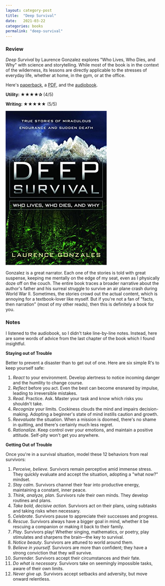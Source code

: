 ```yaml
---
layout: category-post
title:  "Deep Survival"
date:   2021-03-22
categories: books
permalink: "deep-survival"
---
```


### Review

*Deep Survival* by Laurence Gonzalez explores "Who Lives, Who Dies, and Why" with science and storytelling. While most of the book is in the context of the wilderness, its lessons are directly applicable to the stresses of everyday life, whether at home, in the gym, or at the office.

Here's [paperback](https://www.amazon.com/Deep-Survival-Who-Lives-Dies/dp/0393326152), a [PDF](/resources/deepsurvival.pdf), and the [audiobook](https://www.audible.com/pd/Deep-Survival-Audiobook/B002V1OBRE).

**Utility: ★★★★✰** (4/5)

**Writing: ★★★★★** (5/5)

[![](/resources/deepsurvival.jpg)]()

Gonzalez is a great narrator. Each one of the stories is told with great suspense, keeping me mentally on the edge of my seat, even as I physically doze off on the couch. The entire book traces a broader narrative about the author's father and his surreal struggle to survive an air plane crash during World War II. Sometimes, the stories crowd out the actual content, which is annoying for a textbook-lover like myself. But if you're not a fan of "facts, then narration" (most of my other reads), then this is definitely a book for you.

### Notes

I listened to the audiobook, so I didn't take line-by-line notes. Instead, here are some words of advice from the last chapter of the book which I found insightful.

**Staying out of Trouble**

Better to prevent a disaster than to get out of one. Here are six simple R's to keep yourself safe:

1. *React* to your environment. Develop alertness to notice incoming danger and the humility to change course.
2. *Reflect* before you act. Even the best can become ensnared by impulse, leading to irreversible mistakes.
3. *Read*. Practice. Ask. Master your task and know which risks you shouldn't take.
4. *Recognize* your limits. Cockiness clouds the mind and impairs decision-making. Adopting a beginner's state of mind instills caution and growth.
5. *Reevaluate* the situation. When a mission is doomed, there's no shame in quitting, and there's certainly much less regret.
6. *Rationalize*. Keep control over your emotions, and maintain a positive attitude. Self-pity won't get you anywhere.

**Getting Out of Trouble**

Once you're in a survival situation, model these 12 behaviors from real survivors:

1. *Perceive, believe.* Survivors remain perceptive amid immense stress. They quickly evaluate and accept the situation, adopting a "what now?" mindset.
2. *Stay calm*. Survivors channel their fear into productive energy, maintaining a constant, inner peace.
3. *Think, analyze, plan.* Survivors rule their own minds. They develop routines and plans.
4. *Take bold, decisive action.* Survivors act on their plans, using subtasks and taking risks when necessary.
5. *Celebrate*. Survivors pause to appreciate their successes and progress.
6. *Rescue.* Survivors always have a bigger goal in mind, whether it be rescuing a companion or making it back to their family.
7. *Play*. Survivors play! Whether singing, mathematics, or poetry, play stimulates and sharpens the brain—the key to survival.
8. *Notice beauty*. Survivors are attuned to world around them.
9. *Believe in yourself.* Survivors are more than confident; they have a strong conviction that they *will* survive.
10. *Surrender.* Survivors accept their circumstances and their fate.
11. *Do what is necessary.* Survivors take on seemingly impossible tasks, aware of their own limits.
12. *Never give up.* Survivors accept setbacks and adversity, but move onward relentless.